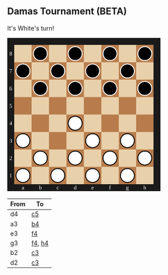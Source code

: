 ## Damas Tournament (BETA)

It's White's turn!

<img src="assets/board.svg?1744395196" alt="board" width="70%"/>

| From | To |
| ---- | -- |
| d4 | [c5](https://github.com/Igor0Pires/Igor0Pires/issues/new?title=damas%7Cmove%7Cd4-c5) |
| a3 | [b4](https://github.com/Igor0Pires/Igor0Pires/issues/new?title=damas%7Cmove%7Ca3-b4) |
| e3 | [f4](https://github.com/Igor0Pires/Igor0Pires/issues/new?title=damas%7Cmove%7Ce3-f4) |
| g3 | [f4](https://github.com/Igor0Pires/Igor0Pires/issues/new?title=damas%7Cmove%7Cg3-f4), [h4](https://github.com/Igor0Pires/Igor0Pires/issues/new?title=damas%7Cmove%7Cg3-h4) |
| b2 | [c3](https://github.com/Igor0Pires/Igor0Pires/issues/new?title=damas%7Cmove%7Cb2-c3) |
| d2 | [c3](https://github.com/Igor0Pires/Igor0Pires/issues/new?title=damas%7Cmove%7Cd2-c3) |


